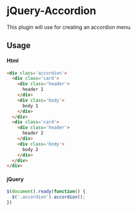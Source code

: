 # jQuery-Accordion
This plugin will use for creating an accordion menu.

<h2>Usage</h2>
<h4>Html</h4>

```html
<div class='accordion'>
  <div class='card'>
    <div class='header'>
      header 1
    </div>
    <div class='body'>
      body 1
    </div>
  </div>
  <div class='card'>
    <div class='header'>
      header 2
    </div>
    <div class='body'>
      body 2
    </div>
  </div>
</div>
```

<h4>jQuery</h4>

```javascript
$(document).ready(function() {
  $('.accordion').accordion();
})
```
